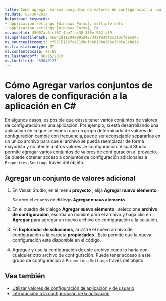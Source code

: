 ```yaml
---
title: Cómo agregar varios conjuntos de valores de configuración a una aplicación en C#
ms.date: 03/30/2017
helpviewer_keywords:
- application settings [Windows Forms], multiple sets
- application settings [Windows Forms], C#
ms.assetid: 45007ac6-cf07-4be7-bc38-3f0ef962faf9
ms.openlocfilehash: c6842d11c04e905d42734af939f2c3f0cfeacd47
ms.sourcegitcommit: cf9515122fce716bcfb6618ba366e39b5a2eb81e
ms.translationtype: MT
ms.contentlocale: es-ES
ms.lasthandoff: 08/15/2019
ms.locfileid: "69040125"
---
```

# <a name="how-to-add-multiple-sets-of-settings-to-your-application-in-c"></a>Cómo Agregar varios conjuntos de valores de configuración a la aplicación en C\#

En algunos casos, es posible que desee tener varios conjuntos de valores de configuración en una aplicación. Por ejemplo, si está desarrollando una aplicación en la que se espera que un grupo determinado de valores de configuración cambie con frecuencia, puede ser aconsejable separarlos en un único archivo para que el archivo se pueda reemplazar de forma mayorista y no afecte a otros valores de configuración. Visual Studio permite agregar varios conjuntos de valores de configuración al proyecto. Se puede obtener acceso a conjuntos de configuración adicionales a `Properties.Settings` través del objeto.

## <a name="add-an-additional-set-of-settings"></a>Agregar un conjunto de valores adicional

1. En Visual Studio, en el menú **proyecto** , elija **Agregar nuevo elemento**.

   Se abre el cuadro de diálogo **Agregar nuevo elemento**.

2. En el cuadro de diálogo **Agregar nuevo elemento** , seleccione **archivo de configuración**, escriba un nombre para el archivo y haga clic en **Agregar** para agregar un nuevo archivo de configuración a la solución.

3. En **Explorador de soluciones**, arrastre el nuevo archivo de configuración a la carpeta **propiedades** . Esto permite que la nueva configuración esté disponible en el código.

4. Agregue y use la configuración de este archivo como lo haría con cualquier otro archivo de configuración. Puede tener acceso a este grupo de configuración a `Properties.Settings` través del objeto.

## <a name="see-also"></a>Vea también

- [Utilizar valores de configuración de aplicación y de usuario](using-application-settings-and-user-settings.md)
- [Introducción a la configuración de la aplicación](application-settings-overview.md)

